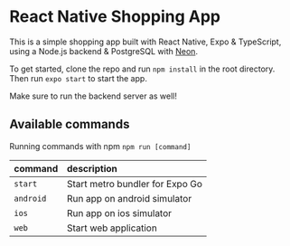 # React Native Shopping App

This is a simple shopping app built with React Native, Expo & TypeScript, using a Node.js backend & PostgreSQL with [Neon](https://neon.tech/).

To get started, clone the repo and run `npm install` in the root directory. Then run `expo start` to start the app.

Make sure to run the backend server as well!

## Available commands

Running commands with npm `npm run [command]`

| command   | description                     |
| :-------- | :------------------------------ |
| `start`   | Start metro bundler for Expo Go |
| `android` | Run app on android simulator    |
| `ios`     | Run app on ios simulator        |
| `web`     | Start web application           |

